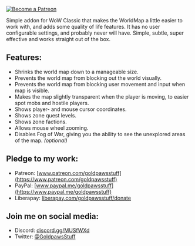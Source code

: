 [ ![Become a Patreon](http://larsnorbergofficial.com/img/social-media-buttons-patreon-small.jpg) ](https://www.patreon.com/goldpawsstuff) 

Simple addon for WoW Classic that makes the WorldMap a little easier to work with, and adds some quality of life features. It has no user configurable settings, and probably never will have. Simple, subtle, super effective and works straight out of the box.

## **Features:**  
- Shrinks the world map down to a manageable size.
- Prevents the world map from blocking out the world visually. 
- Prevents the world map from blocking user movement and input when map is visible. 
- Makes the map slightly transparent when the player is moving, to easier spot mobs and hostile players. 
- Shows player- and mouse cursor coordinates. 
- Shows zone quest levels.
- Shows zone factions.
- Allows mouse wheel zooming. 
- Disables Fog of War, giving you the ability to see the unexplored areas of the map. _(optional)_

## **Pledge to my work:**  
* Patreon: [www.patreon.com/goldpawsstuff](https://www.patreon.com/goldpawsstuff)  
* PayPal: [www.paypal.me/goldpawsstuff](https://www.paypal.me/goldpawsstuff)  
* Liberapay: [liberapay.com/goldpawsstuff/donate](https://liberapay.com/goldpawsstuff/donate)

## **Join me on social media:**  
* Discord: [discord.gg/MUSfWXd](https://discord.gg/MUSfWXd)  
* Twitter: [@GoldpawsStuff](https://twitter.com/goldpawsstuff)  
